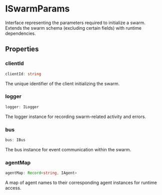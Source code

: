 # ISwarmParams

Interface representing the parameters required to initialize a swarm.
Extends the swarm schema (excluding certain fields) with runtime dependencies.

## Properties

### clientId

```ts
clientId: string
```

The unique identifier of the client initializing the swarm.

### logger

```ts
logger: ILogger
```

The logger instance for recording swarm-related activity and errors.

### bus

```ts
bus: IBus
```

The bus instance for event communication within the swarm.

### agentMap

```ts
agentMap: Record<string, IAgent>
```

A map of agent names to their corresponding agent instances for runtime access.
